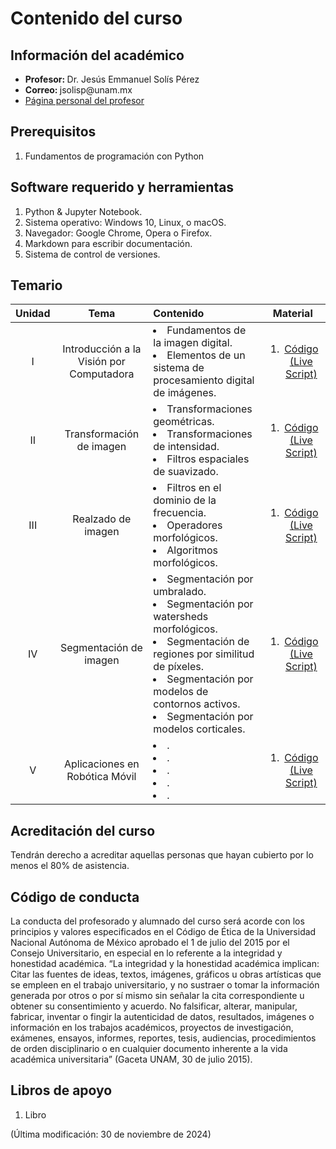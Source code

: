 # Contenido del curso


## Información del académico

<ul>
  <li> <b> Profesor: </b> Dr. Jesús Emmanuel Solís Pérez </li>
  <li> <b> Correo: </b> jsolisp@unam.mx </li>
  <li> <a href="https://jesolisp.github.io"> Página personal del profesor </a> </li>
</ul>

## Prerequisitos
<ol>
 <li> Fundamentos de programación con Python </li>
</ol>

## Software requerido y herramientas
<ol>
 <li> Python & Jupyter Notebook. </li>
 <li> Sistema operativo: Windows 10, Linux, o macOS. </li>
 <li> Navegador: Google Chrome, Opera o Firefox. </li>
 <li> Markdown para escribir documentación. </li>
 <li> Sistema de control de versiones. </li>
</ol>

## Temario

| **Unidad** | **Tema** | **Contenido** | **Material** |
|:---:|:---:|:---|:---:|
| I | Introducción a la Visión por Computadora | <li> Fundamentos de la imagen digital. </li> <li> Elementos de un sistema de procesamiento digital de imágenes. </li> | <ol><li>[Código (Live Script)](JESP_01_Introduccion_VC.ipynb)</li> </ol> |
| II | Transformación de imagen | <li> Transformaciones geométricas. </li> <li> Transformaciones de intensidad. </li> <li> Filtros espaciales de suavizado. </li> | <ol><li>[Código (Live Script)](JESP_02_Transformacion_imagen.ipynb)</li> </ol> |
| III | Realzado de imagen | <li> Filtros en el dominio de la frecuencia. </li> <li> Operadores morfológicos. </li> <li> Algoritmos morfológicos. </li> | <ol><li>[Código (Live Script)](JESP_03_Realzado_imagen.ipynb)</li> </ol> |
| IV | Segmentación de imagen | <li> Segmentación por umbralado. </li> <li> Segmentación por watersheds morfológicos. </li> <li> Segmentación de regiones por similitud de píxeles. </li> <li> Segmentación por modelos de contornos activos. </li> <li> Segmentación por modelos corticales. </li> | <ol><li>[Código (Live Script)](JESP_04_Segmentacion_imagen.ipynb)</li> </ol> |
| V | Aplicaciones en Robótica Móvil | <li> . </li> <li> . </li> <li> . </li> <li> . </li> <li> . </li> | <ol><li>[Código (Live Script)](JESP_05_Aplicaciones_VC.ipynb)</li> </ol> |

## Acreditación del curso
Tendrán derecho a acreditar aquellas personas que hayan cubierto por lo menos el 80% de asistencia.

## Código de conducta
La conducta del profesorado y alumnado del curso será acorde con los principios y valores especificados en el Código de Ética de la Universidad Nacional Autónoma de México aprobado el 1 de julio del 2015 por el Consejo Universitario, en especial en lo referente a la integridad y honestidad académica. “La integridad y la honestidad académica implican: Citar las fuentes de ideas, textos, imágenes, gráficos u obras artı́sticas que se empleen en el trabajo universitario, y no sustraer o tomar la información generada por otros o por sı́ mismo sin señalar la cita correspondiente u obtener su consentimiento y acuerdo. No falsificar, alterar, manipular, fabricar, inventar o fingir la autenticidad de datos, resultados, imágenes o información en los trabajos académicos, proyectos de investigación, exámenes, ensayos, informes, reportes, tesis, audiencias, procedimientos de orden disciplinario o en cualquier documento inherente a la vida académica universitaria” (Gaceta UNAM, 30 de julio 2015).


## Libros de apoyo
<ol>
 <li> Libro </li>
</ol>


(Última modificación: 30 de noviembre de 2024)
